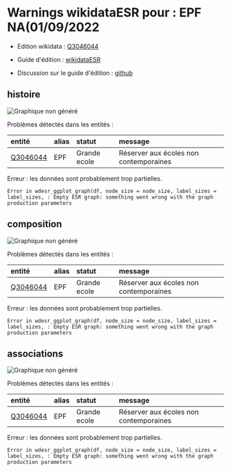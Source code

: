 Warnings wikidataESR pour : EPF NA(01/09/2022
================

- Edition wikidata : [Q3046044](https://www.wikidata.org/wiki/Q3046044)
- Guide d'édition : [wikidataESR](https://github.com/cpesr/wikidataESR/)

- Discussion sur le guide d'édition : [github](https://github.com/cpesr/wikidataESR/issues)



## histoire 

![Graphique non généré](Q3046044-histoire.png) 

Problèmes détectés dans les entités :

|entité                                             |alias |statut       |message                                |
|:--------------------------------------------------|:-----|:------------|:--------------------------------------|
|[Q3046044](https://www.wikidata.org/wiki/Q3046044) |EPF   |Grande ecole |Réserver aux écoles non contemporaines |

 


Erreur : les données sont probablement trop partielles.
```
Error in wdesr_ggplot_graph(df, node_size = node_size, label_sizes = label_sizes, : Empty ESR graph: something went wrong with the graph production parameters

``` 



## composition 

![Graphique non généré](Q3046044-composition.png) 

Problèmes détectés dans les entités :

|entité                                             |alias |statut       |message                                |
|:--------------------------------------------------|:-----|:------------|:--------------------------------------|
|[Q3046044](https://www.wikidata.org/wiki/Q3046044) |EPF   |Grande ecole |Réserver aux écoles non contemporaines |

 


Erreur : les données sont probablement trop partielles.
```
Error in wdesr_ggplot_graph(df, node_size = node_size, label_sizes = label_sizes, : Empty ESR graph: something went wrong with the graph production parameters

``` 



## associations 

![Graphique non généré](Q3046044-associations.png) 

Problèmes détectés dans les entités :

|entité                                             |alias |statut       |message                                |
|:--------------------------------------------------|:-----|:------------|:--------------------------------------|
|[Q3046044](https://www.wikidata.org/wiki/Q3046044) |EPF   |Grande ecole |Réserver aux écoles non contemporaines |

 


Erreur : les données sont probablement trop partielles.
```
Error in wdesr_ggplot_graph(df, node_size = node_size, label_sizes = label_sizes, : Empty ESR graph: something went wrong with the graph production parameters

``` 

